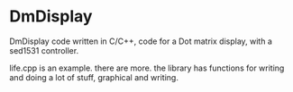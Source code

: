 DmDisplay
=========

DmDisplay code written in C/C++, code for a Dot matrix display, with a sed1531 controller.

life.cpp is an example.
there are more.
the library has functions for writing and doing a lot of stuff, graphical and writing.
